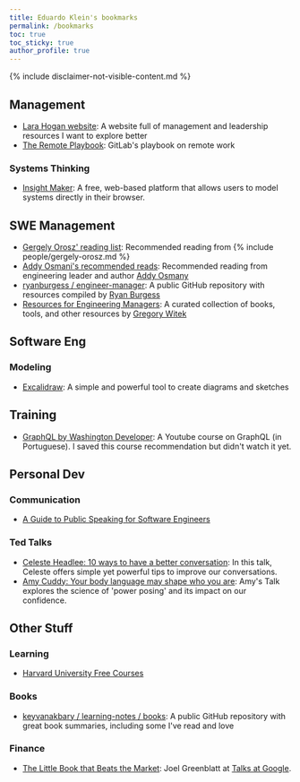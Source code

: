 ```yaml
---
title: Eduardo Klein's bookmarks
permalink: /bookmarks
toc: true
toc_sticky: true
author_profile: true
---
```


{% include disclaimer-not-visible-content.md %}

<!-- ## Leadership -->

## Management

- [Lara Hogan website](https://larahogan.me/): A website full of management and leadership resources I want to explore better
- [The Remote Playbook](https://learn.gitlab.com/allremote/remote-playbook): GitLab's playbook on remote work

### Systems Thinking

- [Insight Maker](https://insightmaker.com/): A free, web-based platform that allows users to model systems directly in their browser.

## SWE Management

- [Gergely Orosz' reading list](https://blog.pragmaticengineer.com/my-reading-list/): Recommended reading from {% include people/gergely-orosz.md %}
- [Addy Osmani's recommended reads](https://www.goodreads.com/review/list/14088621?shelf=recommend-reads): Recommended reading from engineering leader and author [Addy Osmany](https://addyosmani.com/)
- [ryanburgess / engineer-manager](https://github.com/ryanburgess/engineer-manager): A public GitHub repository with resources compiled by [Ryan Burgess](https://www.linkedin.com/in/ryanburgess/)
- [Resources for Engineering Managers](https://www.notonlycode.org/engineering-manager-resources/): A curated collection of books, tools, and other resources by [Gregory Witek](https://www.linkedin.com/in/gwitek/)

## Software Eng

### Modeling

- [Excalidraw](https://excalidraw.com/): A simple and powerful tool to create diagrams and sketches

## Training

- [GraphQL by Washington Developer](https://www.youtube.com/playlist?list=PLK5FPzMuRKlyeZYiJNA54j4lpfxHGlz0j): A Youtube course on GraphQL (in Portuguese). I saved this course recommendation but didn't watch it yet.

## Personal Dev

### Communication
- [A Guide to Public Speaking for Software Engineers](https://careercutler.substack.com/p/a-guide-to-public-speaking-for-software)

### Ted Talks

- [Celeste Headlee: 10 ways to have a better conversation](https://www.ted.com/talks/celeste_headlee_10_ways_to_have_a_better_conversation): In this talk, Celeste offers simple yet powerful tips to improve our conversations.
- [Amy Cuddy: Your body language may shape who you are](https://www.ted.com/talks/amy_cuddy_your_body_language_may_shape_who_you_are): Amy's Talk explores the science of 'power posing' and its impact on our confidence.

## Other Stuff

### Learning

- [Harvard University Free Courses](https://pll.harvard.edu/catalog/free)

### Books

- [keyvanakbary / learning-notes / books](https://github.com/keyvanakbary/learning-notes/tree/master/books): A public GitHub repository with great book summaries, including some I've read and love

### Finance

- [The Little Book that Beats the Market](https://www.youtube.com/watch?v=bZfPJCAVQg0): Joel Greenblatt at [Talks at Google](https://www.youtube.com/@talksatgoogle).